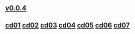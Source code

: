 ## [v0.0.4](https://github.com/shanuan/blcd3/edit/master/README.md)
## [cd01](cd01) [cd02](cd02) [cd03](cd03) [cd04](cd04) [cd05](cd05) [cd06](cd06) [cd07](cd07)
